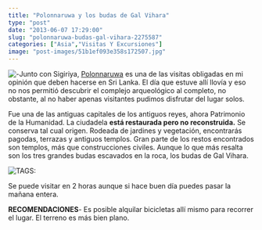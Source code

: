 ```yaml
---
title: "Polonnaruwa y los budas de Gal Vihara"
type: "post"
date: "2013-06-07 17:29:00"
slug: "polonnaruwa-budas-gal-vihara-2275587"
categories: ["Asia","Visitas Y Excursiones"]
image: "post-images/51b1ef093e358s172507.jpg"
---
```


![ - ](post-images/51b1ef093e358s172507.jpg "Buda Gal Vilhara by missviajes")Junto con Sigiriya, [Polonnaruwa](http://www.missviajes.com/polonnaruwa-budas-gal-vihara-2275587/?partner_id=N4AGHEM&utm_medium=online_publisher&placement=content-middle&cmp=sri%20lanka%20) es una de las visitas obligadas en mi opinión que deben hacerse en Sri Lanka. El día que estuve allí llovía y eso no nos permitió descubrir el complejo arqueológico al completo, no obstante, al no haber apenas visitantes pudimos disfrutar del lugar solos.  
  
Fue una de las antiguas capitales de los antiguos reyes, ahora Patrimonio de la Humanidad. La ciudadela **está restaurada pero no reconstruida.** Se conserva tal cual origen. Rodeada de jardines y vegetación, encontrarás pagodas, terrazas y antiguos templos. Gran parte de los restos encontrados son templos, más que construcciones civiles. Aunque lo que más resalta son los tres grandes budas escavados en la roca, los budas de Gal Vihara.  
  
   
  
![ TAGS:](post-images/51b1f01369c5fs116421.jpg "Polonnaruwa by missviajes ")  
  
Se puede visitar en 2 horas aunque si hace buen día puedes pasar la mañana entera.  
  
**RECOMENDACIONES**- Es posible alquilar bicicletas allí mismo para recorrer el lugar. El terreno es más bien plano.